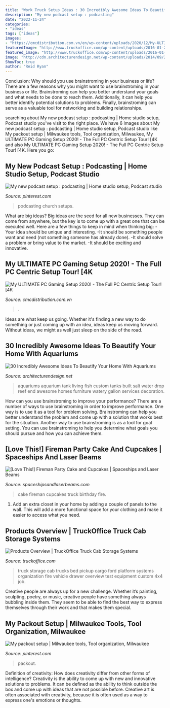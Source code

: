 ```yaml
---
title: "Work Truck Setup Ideas : 30 Incredibly Awesome Ideas To Beautify Your Home With Aquariums"
description: "My new podcast setup : podcasting"
date: "2022-11-24"
categories:
- "ideas"
tags: ["ideas"]
images:
- "https://cmcdistribution.com.vn/en/wp-content/uploads/2020/12/My-ULTIMATE-PC-Gaming-Setup-2020-The-Full-PC.jpg"
featuredImage: "http://www.truckoffice.com/wp-content/uploads/2016-01-23-23.49.59-465x620.jpg"
featured_image: "http://www.truckoffice.com/wp-content/uploads/2016-01-23-23.49.59-465x620.jpg"
image: "http://cdn.architecturendesign.net/wp-content/uploads/2014/09/29.gif"
ShowToc: true
author: "Reid Ryan"
---
```



Conclusion: Why should you use brainstroming in your business or life?
There are a few reasons why you might want to use brainstroming in your business or life. Brainstroming can help you better understand your goals and what needs to be done to reach them. Additionally, it can help you better identify potential solutions to problems. Finally, brainstroming can serve as a valuable tool for networking and building relationships.

	

		
searching about My new podcast setup : podcasting | Home studio setup, Podcast studio you've visit to the right place. We have 6 Images about My new podcast setup : podcasting | Home studio setup, Podcast studio like My packout setup | Milwaukee tools, Tool organization, Milwaukee, My ULTIMATE PC Gaming Setup 2020! - The Full PC Centric Setup Tour! [4K and also My ULTIMATE PC Gaming Setup 2020! - The Full PC Centric Setup Tour! [4K. Here you go:
		
    
## My New Podcast Setup : Podcasting | Home Studio Setup, Podcast Studio

<img loading=lazy src="https://i.pinimg.com/736x/d1/6b/98/d16b9800672ab1b741b608869c2ef85e.jpg" onerror="this.onerror=null;this.src='https://tse2.mm.bing.net/th?id=OIP.OlN9PoNwHpvm_RK7rvyX3AHaJ3&amp;pid=15.1';" alt="My new podcast setup : podcasting | Home studio setup, Podcast studio">

_Source: pinterest.com_

>podcasting church setups. 

	

What are big ideas?
Big ideas are the seed for all new businesses. They can come from anywhere, but the key is to come up with a great one that can be executed well. Here are a few things to keep in mind when thinking big: 
-Your idea should be unique and interesting. 
-It should be something people want and need (not something someone has already done). 
-It should solve a problem or bring value to the market. 
-It should be exciting and innovative.

    
## My ULTIMATE PC Gaming Setup 2020! - The Full PC Centric Setup Tour! [4K

<img loading=lazy src="https://cmcdistribution.com.vn/en/wp-content/uploads/2020/12/My-ULTIMATE-PC-Gaming-Setup-2020-The-Full-PC.jpg" onerror="this.onerror=null;this.src='https://tse4.mm.bing.net/th?id=OIP.wMxne2a2wC2GtxtBkZDMEgHaEK&amp;pid=15.1';" alt="My ULTIMATE PC Gaming Setup 2020! - The Full PC Centric Setup Tour! [4K">

_Source: cmcdistribution.com.vn_

>. 

	

Ideas are what keep us going. Whether it's finding a new way to do something or just coming up with an idea, ideas keep us moving forward. Without ideas, we might as well just sleep on the side of the road.

    
## 30 Incredibly Awesome Ideas To Beautify Your Home With Aquariums

<img loading=lazy src="http://cdn.architecturendesign.net/wp-content/uploads/2014/09/29.gif" onerror="this.onerror=null;this.src='https://tse2.mm.bing.net/th?id=OIP.kwDO4X9-eADabt8dM2NhmQHaE7&amp;pid=15.1';" alt="30 Incredibly Awesome Ideas To Beautify Your Home With Aquariums">

_Source: architecturendesign.net_

>aquariums aquarium tank living fish custom tanks built salt water drop reef end awesome homes furniture watery gallon services decoration. 

	

How can you use brainstroming to improve your performance?
There are a number of ways to use brainstroming in order to improve performance. One way is to use it as a tool for problem solving. Brainstroming can help you better understand the problem and come up with a solution that works best for the situation. Another way to use brainstroming is as a tool for goal setting. You can use brainstroming to help you determine what goals you should pursue and how you can achieve them.

    
## [Love This!] Fireman Party Cake And Cupcakes | Spaceships And Laser Beams

<img loading=lazy src="http://spaceshipsandlaserbeams.com/wp-content/uploads/2015/09/fireman_fire_truck_birthday_cake.jpg" onerror="this.onerror=null;this.src='https://tse1.mm.bing.net/th?id=OIP.2fGvo174fD_37H9vGd6UdgHaLJ&amp;pid=15.1';" alt="[Love This!] Fireman Party Cake and Cupcakes | Spaceships and Laser Beams">

_Source: spaceshipsandlaserbeams.com_

>cake fireman cupcakes truck birthday fire. 

	

1. Add an extra closet in your home by adding a couple of panels to the wall. This will add a more functional space for your clothing and make it easier to access what you need.

    
## Products Overview | TruckOffice Truck Cab Storage Systems

<img loading=lazy src="http://www.truckoffice.com/wp-content/uploads/2016-01-23-23.49.59-465x620.jpg" onerror="this.onerror=null;this.src='https://tse1.mm.bing.net/th?id=OIP.Qpz5BJuwX2shGYxYQHXHpwAAAA&amp;pid=15.1';" alt="Products Overview | TruckOffice Truck Cab Storage Systems">

_Source: truckoffice.com_

>truck storage cab trucks bed pickup cargo ford platform systems organization fire vehicle drawer overview test equipment custom 4x4 job. 

	

Creative people are always up for a new challenge. Whether it’s painting, sculpting, poetry, or music, creative people have something always bubbling inside them. They seem to be able to find the best way to express themselves through their work and that makes them special.

    
## My Packout Setup | Milwaukee Tools, Tool Organization, Milwaukee

<img loading=lazy src="https://i.pinimg.com/736x/3e/90/9e/3e909e10575512d422acd7fbaf9da5bf.jpg" onerror="this.onerror=null;this.src='https://tse4.mm.bing.net/th?id=OIP.UyNwUNJvGeOV2vDE1-PRoQHaJ3&amp;pid=15.1';" alt="My packout setup | Milwaukee tools, Tool organization, Milwaukee">

_Source: pinterest.com_

>packout. 

	

Definition of creativity: How does creativity differ from other forms of intelligence?
Creativity is the ability to come up with new and innovative solutions to problems. It can be defined as the ability to think outside the box and come up with ideas that are not possible before. Creative art is often associated with creativity, because it is often used as a way to express one's emotions or thoughts.

